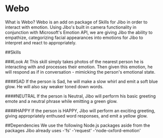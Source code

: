 # Webo
What is Webo? Webo is an add on package of Skills for Jibo in order to interact with emotion. Using Jibo's built in camera functionality in conjunction with Microsoft's Emotion API, we are giving Jibo the ability to empathize, categorizing facial appearances into emotions for Jibo to interpret and react to appropriately. 

##Skills

###Look At
This skill simply takes photos of the nearest person he is interacting with and processes their emotion. Then given this emotion, he will respond as if in conversation - mimicking the person's emotional state. 

####SAD
If the person is Sad, he will make a slow whirl and emit a soft blue glow. He will also say weaker toned down words.

####NEUTRAL
If the person is Neutral, Jibo will perform his basic greeting emote and a neutral phrase while emitting a green glow.

####HAPPY
If the person is HAPPY, Jibo will perform an exciting greeting, giving appropriately enthused word responses, and emit a yellow glow.


##Dependencies
We use the following Node.js packages aside from the packages Jibo already uses
-'fs'
-'request'
-'node-oxford-emotion'

